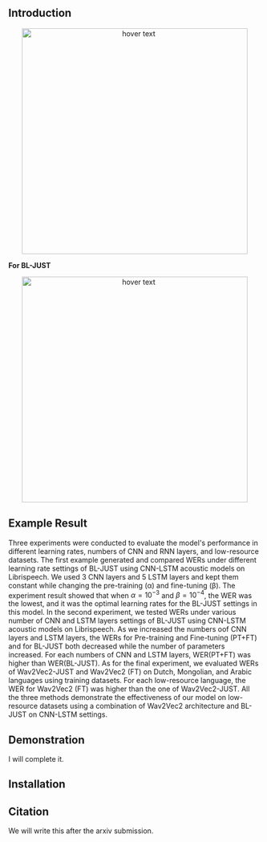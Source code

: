 ## Introduction

<p align="center">
  <img src="https://github.com/YuiEdwardChen/Enhancing-ASR-for-Diverse-Languages-through-Joint-Pre-training-and-Fine-tuning-with-Wav2Vec2-Models/blob/main/BL-JUST.2.png" width="450" title="hover text">

</p>

<strong>For BL-JUST</strong>

<p align="center">
  <img src="https://github.com/YuiEdwardChen/Enhancing-ASR-for-Diverse-Languages-through-Joint-Pre-training-and-Fine-tuning-with-Wav2Vec2-Models/blob/main/Wav2vec2.3.png" width="450" title="hover text">

</p>

## Example Result

Three experiments were conducted to evaluate the model's performance in different learning rates, numbers of CNN and RNN layers, and low-resource datasets. The first example generated and compared WERs under different learning rate settings of BL-JUST using CNN-LSTM acoustic models on Librispeech. We used 3 CNN layers and 5 LSTM layers and kept them constant while changing the pre-training (α) and fine-tuning (β). The experiment result showed that when $\alpha = 10^{-3}$ and $\beta = 10^{-4}$, the WER was the lowest, and it was the optimal learning rates for the BL-JUST settings in this model. In the second experiment, we tested WERs under various number of CNN and LSTM layers settings of BL-JUST using CNN-LSTM acoustic models on Librispeech. As we increased the numbers oof CNN layers and LSTM layers, the WERs for Pre-training and Fine-tuning (PT+FT) and for BL-JUST both decreased while the number of parameters increased. For each numbers of CNN and LSTM layers, WER(PT+FT) was higher than WER(BL-JUST). As for the final experiment, we evaluated WERs of Wav2Vec2-JUST and Wav2Vec2 (FT) on Dutch, Mongolian, and Arabic languages using training datasets. For each low-resource language, the WER for Wav2Vec2 (FT) was higher than the one of Wav2Vec2-JUST. All the three methods demonstrate the effectiveness of our model on low-resource datasets using a combination of Wav2Vec2 architecture and BL-JUST on CNN-LSTM settings.

## Demonstration

I will complete it. 

## Installation

## Citation

We will write this after the arxiv submission.
